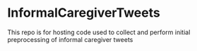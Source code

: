 # InformalCaregiverTweets
This repo is for hosting code used to collect and perform initial preprocessing of informal caregiver tweets

